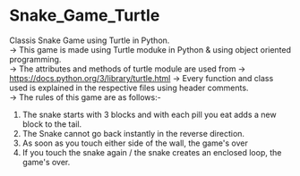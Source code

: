 # Snake_Game_Turtle
Classis Snake Game using Turtle in Python. <br/>
-> This game is made using Turtle moduke in Python & using object oriented programming. <br/>
-> The attributes and methods of turtle module are used from -> https://docs.python.org/3/library/turtle.html
-> Every function and class used is explained in the respective files using header comments. <br/>
-> The rules of this game are as follows:- <br/>
1. The snake starts with 3 blocks and with each pill you eat adds a new block to the tail. <br/>
2. The Snake cannot go back instantly in the reverse direction. <br/>
3. As soon as you touch either side of the wall, the game's over <br/>
4. If you touch the snake again / the snake creates an enclosed loop, the game's over.
